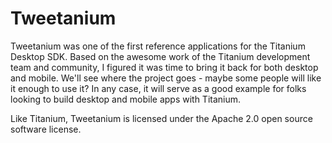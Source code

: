 # Tweetanium

Tweetanium was one of the first reference applications for the Titanium Desktop SDK.  Based on the
awesome work of the Titanium development team and community, I figured it was time to bring it back
for both desktop and mobile.  We'll see where the project goes - maybe some people will like it 
enough to use it?  In any case, it will serve as a good example for folks looking to build desktop
and mobile apps with Titanium.

Like Titanium, Tweetanium is licensed under the Apache 2.0 open source software license.